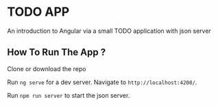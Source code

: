 # TODO APP

An introduction to Angular via a small TODO application with json server

## How To Run The App ?

Clone or download the repo

Run `ng serve` for a dev server. Navigate to `http://localhost:4200/`.

Run `npm run server` to start the json server.
